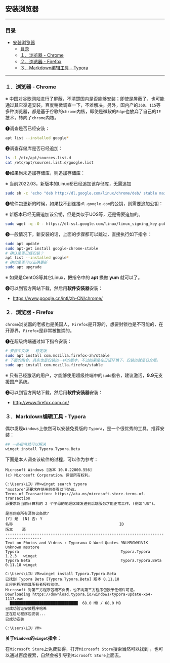## 安装浏览器

---

### 目录

- [安装浏览器](#安装浏览器)
  - [目录](#目录)
  - [１．浏览器 - Chrome](#１浏览器---chrome)
  - [２．浏览器 - Firefox](#２浏览器---firefox)
  - [３．Markdown编辑工具 - Typora](#３markdown编辑工具---typora)

---

### １．浏览器 - Chrome

※ 中国对谷歌网站进行了屏蔽，不清楚国内是否能够安装；即使是屏蔽了，也可能通过其它渠道安装，百度稍微调查一下，不难解决。另外，国内产的`360`、`115`等多种浏览器，都是基于谷歌的`chrome`内核，即使是微软的`Edge`也放弃了自己的`IE`技术，转向了`chrome`内核。

❶调查是否已经安装：

```bash
apt list --installed google*
```

❷调查存储库是否已经追加：

```bash
ls -l /etc/apt/sources.list.d
cat /etc/apt/sources.list.d/google.list
```

❸如果尚未追加存储库，则追加存储库：

※ 当前2022.03，新版本的Linux都已经追加该存储库，无需追加

```bash
sudo sh -c 'echo "deb http://dl.google.com/linux/chrome/deb/ stable main" >> /etc/apt/sources.list.d/google.list'
```

❹软件包更新的时候，如果找不到连接`dl.google.com`的公钥，则需要追加公钥：

※ 新版本已经无需追加该公钥，但是类似于UOS等，还是需要追加的。

```bash
sudo wget -q -O - https://dl-ssl.google.com/linux/linux_signing_key.pub | sudo apt-key add -
```

❺一般情况下，新安装的话，上面的步骤都可以跳过，直接执行如下指令：

```bash
sudo apt update
sudo apt-get install google-chrome-stable
# 确认是否已经安装？
apt list --installed google*
# 确实是否可以正确更新
sudo apt upgrade
```

※ 如果是CentOS等其它Linux，把指令中的 **apt** 换做 **yum** 就可以了。

❻可以到官方网站下载，然后用**软件安装器**安装：

- https://www.google.cn/intl/zh-CN/chrome/




### ２．浏览器 - Firefox

`chrome`浏览器的老板也是美国人，`Firefox`是开源的，想要封锁也是不可能的，在开源界，`Firefox`是非常被推崇的。

❶在超级终端通过如下指令安装：

```bash
# 安装中文版 - 稳定版
sudo apt install com.mozilla.firefox-zh/stable
# 下面的指令，其实也是安装的一样的版本，不过如果是在日语环境下，安装的就是日文版。
sudo apt install com.mozilla.firefox/stable
```

※ 只有已经激活的用户，才能够使用超级终端中的`sudo`指令，建议激活，**9.9**元支援国产系统。

❷可以到官方网站下载，然后用**软件安装器**安装：

- http://www.firefox.com.cn/



### ３．Markdown编辑工具 - Typora

偶尔发现`Windows`上依然可以安装免费版的 `Typora`，是一个很优秀的工具，推荐安装：

```bash
## 一条指令就可以解决
winget install Typora.Typora.Beta
```

下面是本人调查该软件的过程，可以作为参考：

```
Microsoft Windows [版本 10.0.22000.556]
(c) Microsoft Corporation。保留所有权利。

C:\Users\LIU VM>winget search typora
"msstore"源要求在使用前查看以下协议。
Terms of Transaction: https://aka.ms/microsoft-store-terms-of-transaction
源要求将当前计算机的 2 个字母的地理区域发送到后端服务才能正常工作，(例如"US")。

是否同意所有源协议条款?
[Y] 是  [N] 否: Y
名称                                               ID                 版本    源
--------------------------------------------------------------------------------------
Text on Photos and Videos : Typorama & Word Quotes 9NLM5GWH1V1K       Unknown msstore
Typora                                             Typora.Typora      1.2.3   winget
Typora Beta                                        Typora.Typora.Beta 0.11.18 winget

C:\Users\LIU VM>winget install Typora.Typora.Beta
已找到 Typora Beta [Typora.Typora.Beta] 版本 0.11.18
此应用程序由其所有者授权给你。
Microsoft 对第三方程序包概不负责，也不向第三方程序包授予任何许可证。
Downloading https://download.typora.io/windows/typora-update-x64-1117.exe
  ██████████████████████████████  68.0 MB / 68.0 MB
已成功验证安装程序哈希
正在启动程序包安装...
已成功安装

C:\Users\LIU VM>
```

**关于`Windows`的`winget`指令：**

在`Microsoft Store`上免费获得，打开`Microsoft Store`搜索当然可以找到 ，也可以通过百度搜索，自然会被引导到`Microsoft Store`上面去。
